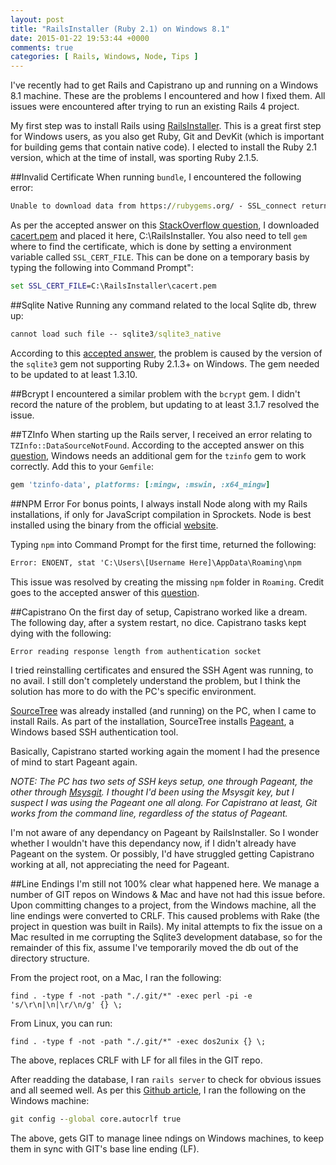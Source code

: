 ```yaml
---
layout: post
title: "RailsInstaller (Ruby 2.1) on Windows 8.1"
date: 2015-01-22 19:53:44 +0000
comments: true
categories: [ Rails, Windows, Node, Tips ]
---
```

I've recently had to get Rails and Capistrano up and running on a Windows 8.1 machine. These are the problems I encountered and how I fixed them. All issues were encountered after trying to run an existing Rails 4 project.

<!--more-->

My first step was to install Rails using [RailsInstaller](http://railsinstaller.org). This is a great first step for Windows users, as you also get Ruby, Git and DevKit (which is important for building gems that contain native code). I elected to install the Ruby 2.1 version, which at the time of install, was sporting Ruby 2.1.5.

##Invalid Certificate
When running `bundle`, I encountered the following error:

``` bat
Unable to download data from https://rubygems.org/ - SSL_connect returned=1 errno=0 state=SSLv3
```

As per the accepted answer on this [StackOverflow question](http://stackoverflow.com/questions/27435841/windows-7-64-bit-could-not-find-a-valid-gem-compass-0-here-is-why-unab), I downloaded [cacert.pem](http://curl.haxx.se/ca/cacert.pem) and placed it here, C:\RailsInstaller\. You also need to tell `gem` where to find the certificate, which is done by setting a environment variable called `SSL_CERT_FILE`. This can be done on a temporary basis by typing the following into Command Prompt":

``` bat
set SSL_CERT_FILE=C:\RailsInstaller\cacert.pem
```

##Sqlite Native
Running any command related to the local Sqlite db, threw up:

``` bat
cannot load such file -- sqlite3/sqlite3_native
```

According to this [accepted answer](http://stackoverflow.com/questions/26636471/windows-ruby-rails-install-cannot-load-such-file-sqlite3-sqlite3-native), the problem is caused by the version of the `sqlite3` gem not supporting Ruby 2.1.3+ on Windows. The gem needed to be updated to at least 1.3.10.

##Bcrypt
I encountered a similar problem with the `bcrypt` gem. I didn't record the nature of the problem, but updating to at least 3.1.7 resolved the issue.

##TZInfo
When starting up the Rails server, I received an error relating to `TZInfo::DataSourceNotFound`. According to the accepted answer on this [question](http://stackoverflow.com/questions/23022258/tzinfodatasourcenotfound-error-starting-rails-v4-1-0-server-on-windows), Windows needs an additional gem for the `tzinfo` gem to work correctly. Add this to your `Gemfile`:

``` ruby
gem 'tzinfo-data', platforms: [:mingw, :mswin, :x64_mingw]
```

##NPM Error
For bonus points, I always install Node along with my Rails installations, if only for JavaScript compilation in Sprockets. Node is best installed using the binary from the official [website](http://nodejs.org/).

Typing `npm` into Command Prompt for the first time, returned the following:

``` bat
Error: ENOENT, stat 'C:\Users\[Username Here]\AppData\Roaming\npm
```

This issue was resolved by creating the missing `npm` folder in `Roaming`. Credit goes to the accepted answer of this [question](http://stackoverflow.com/questions/25093276/node-js-windows-error-enoent-stat-c-users-rt-appdata-roaming-npm).

##Capistrano
On the first day of setup, Capistrano worked like a dream. The following day, after a system restart, no dice. Capistrano tasks kept dying with the following:

``` bat
Error reading response length from authentication socket
```

I tried reinstalling certificates and ensured the SSH Agent was running, to no avail. I still don't completely understand the problem, but I think the solution has more to do with the PC's specific environment.

[SourceTree](http://www.sourcetreeapp.com/) was already installed (and running) on the PC, when I came to install Rails. As part of the installation, SourceTree installs [Pageant](http://www.chiark.greenend.org.uk/~sgtatham/putty/download.html), a Windows based SSH authentication tool.

Basically, Capistrano started working again the moment I had the presence of mind to start Pageant again.

_NOTE: The PC has two sets of SSH keys setup, one through Pageant, the other through [Msysgit](https://msysgit.github.io/). I thought I'd been using the Msysgit key, but I suspect I was using the Pageant one all along. For Capistrano at least, Git works from the command line, regardless of the status of Pageant._

I'm not aware of any dependancy on Pageant by RailsInstaller. So I wonder whether I wouldn't have this dependancy now, if I didn't already have Pageant on the system. Or possibly, I'd have struggled getting Capistrano working at all, not appreciating the need for Pageant.

##Line Endings
I'm still not 100% clear what happened here. We manage a number of GIT repos on Windows & Mac and have not had this issue before. Upon committing changes to a project, from the Windows machine, all the line endings were converted to CRLF. This caused problems with Rake (the project in question was built in Rails). My inital attempts to fix the issue on a Mac resulted in me corrupting the Sqlite3 development database, so for the remainder of this fix, assume I've temporarily moved the db out of the directory structure.

From the project root, on a Mac, I ran the following:

``` shell
find . -type f -not -path "./.git/*" -exec perl -pi -e 's/\r\n|\n|\r/\n/g' {} \;
```

From Linux, you can run:

``` shell
find . -type f -not -path "./.git/*" -exec dos2unix {} \;
```

The above, replaces CRLF with LF for all files in the GIT repo.

After readding the database, I ran `rails server` to check for obvious issues and all seemed well. As per this [Github article](https://help.github.com/articles/dealing-with-line-endings/#platform-windows), I ran the following on the Windows machine:

``` bat
git config --global core.autocrlf true
```

The above, gets GIT to manage linee ndings on Windows machines, to keep them in sync with GIT's base line ending (LF).
